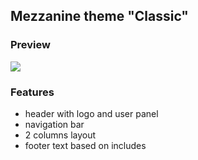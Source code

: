 ## Mezzanine theme "Classic"

### Preview

![](http://github.com/dfalk/mezzanine-themes/raw/master/mezzanine_themes/classic/preview/preview.gif)

### Features

- header with logo and user panel
- navigation bar
- 2 columns layout
- footer text based on includes
